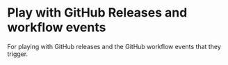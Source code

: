 # Play with GitHub Releases and workflow events

For playing with GitHub releases and
the GitHub workflow events that they trigger.
